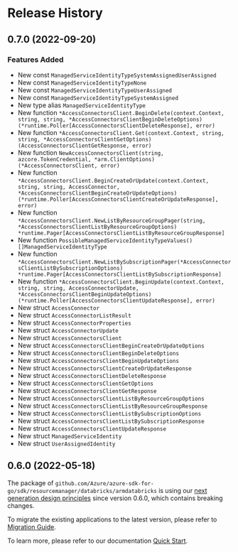 # Release History

## 0.7.0 (2022-09-20)
### Features Added

- New const `ManagedServiceIdentityTypeSystemAssignedUserAssigned`
- New const `ManagedServiceIdentityTypeNone`
- New const `ManagedServiceIdentityTypeUserAssigned`
- New const `ManagedServiceIdentityTypeSystemAssigned`
- New type alias `ManagedServiceIdentityType`
- New function `*AccessConnectorsClient.BeginDelete(context.Context, string, string, *AccessConnectorsClientBeginDeleteOptions) (*runtime.Poller[AccessConnectorsClientDeleteResponse], error)`
- New function `*AccessConnectorsClient.Get(context.Context, string, string, *AccessConnectorsClientGetOptions) (AccessConnectorsClientGetResponse, error)`
- New function `NewAccessConnectorsClient(string, azcore.TokenCredential, *arm.ClientOptions) (*AccessConnectorsClient, error)`
- New function `*AccessConnectorsClient.BeginCreateOrUpdate(context.Context, string, string, AccessConnector, *AccessConnectorsClientBeginCreateOrUpdateOptions) (*runtime.Poller[AccessConnectorsClientCreateOrUpdateResponse], error)`
- New function `*AccessConnectorsClient.NewListByResourceGroupPager(string, *AccessConnectorsClientListByResourceGroupOptions) *runtime.Pager[AccessConnectorsClientListByResourceGroupResponse]`
- New function `PossibleManagedServiceIdentityTypeValues() []ManagedServiceIdentityType`
- New function `*AccessConnectorsClient.NewListBySubscriptionPager(*AccessConnectorsClientListBySubscriptionOptions) *runtime.Pager[AccessConnectorsClientListBySubscriptionResponse]`
- New function `*AccessConnectorsClient.BeginUpdate(context.Context, string, string, AccessConnectorUpdate, *AccessConnectorsClientBeginUpdateOptions) (*runtime.Poller[AccessConnectorsClientUpdateResponse], error)`
- New struct `AccessConnector`
- New struct `AccessConnectorListResult`
- New struct `AccessConnectorProperties`
- New struct `AccessConnectorUpdate`
- New struct `AccessConnectorsClient`
- New struct `AccessConnectorsClientBeginCreateOrUpdateOptions`
- New struct `AccessConnectorsClientBeginDeleteOptions`
- New struct `AccessConnectorsClientBeginUpdateOptions`
- New struct `AccessConnectorsClientCreateOrUpdateResponse`
- New struct `AccessConnectorsClientDeleteResponse`
- New struct `AccessConnectorsClientGetOptions`
- New struct `AccessConnectorsClientGetResponse`
- New struct `AccessConnectorsClientListByResourceGroupOptions`
- New struct `AccessConnectorsClientListByResourceGroupResponse`
- New struct `AccessConnectorsClientListBySubscriptionOptions`
- New struct `AccessConnectorsClientListBySubscriptionResponse`
- New struct `AccessConnectorsClientUpdateResponse`
- New struct `ManagedServiceIdentity`
- New struct `UserAssignedIdentity`


## 0.6.0 (2022-05-18)

The package of `github.com/Azure/azure-sdk-for-go/sdk/resourcemanager/databricks/armdatabricks` is using our [next generation design principles](https://azure.github.io/azure-sdk/general_introduction.html) since version 0.6.0, which contains breaking changes.

To migrate the existing applications to the latest version, please refer to [Migration Guide](https://aka.ms/azsdk/go/mgmt/migration).

To learn more, please refer to our documentation [Quick Start](https://aka.ms/azsdk/go/mgmt).